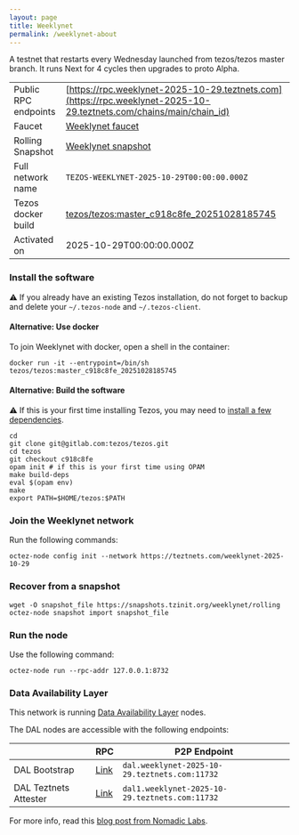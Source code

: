 ```yaml
---
layout: page
title: Weeklynet
permalink: /weeklynet-about
---
```


A testnet that restarts every Wednesday launched from tezos/tezos master branch. It runs Next for 4 cycles then upgrades to proto Alpha.

| | |
|-------|---------------------|
| Public RPC endpoints | [https://rpc.weeklynet-2025-10-29.teztnets.com](https://rpc.weeklynet-2025-10-29.teztnets.com/chains/main/chain_id)<br/> |
| Faucet | [Weeklynet faucet](https://faucet.weeklynet-2025-10-29.teztnets.com) |
| Rolling Snapshot | [Weeklynet snapshot](https://snapshots.tzinit.org/weeklynet/rolling) |
| Full network name | `TEZOS-WEEKLYNET-2025-10-29T00:00:00.000Z` |
| Tezos docker build | [tezos/tezos:master_c918c8fe_20251028185745](https://hub.docker.com/r/tezos/tezos/tags?page=1&ordering=last_updated&name=master_c918c8fe_20251028185745) |
| Activated on | 2025-10-29T00:00:00.000Z |





### Install the software

⚠️  If you already have an existing Tezos installation, do not forget to backup and delete your `~/.tezos-node` and `~/.tezos-client`.



#### Alternative: Use docker

To join Weeklynet with docker, open a shell in the container:

```
docker run -it --entrypoint=/bin/sh tezos/tezos:master_c918c8fe_20251028185745
```


#### Alternative: Build the software

⚠️  If this is your first time installing Tezos, you may need to [install a few dependencies](https://tezos.gitlab.io/introduction/howtoget.html#setting-up-the-development-environment-from-scratch).

```
cd
git clone git@gitlab.com:tezos/tezos.git
cd tezos
git checkout c918c8fe
opam init # if this is your first time using OPAM
make build-deps
eval $(opam env)
make
export PATH=$HOME/tezos:$PATH
```

### Join the Weeklynet network

Run the following commands:

```
octez-node config init --network https://teztnets.com/weeklynet-2025-10-29

```


### Recover from a snapshot

```
wget -O snapshot_file https://snapshots.tzinit.org/weeklynet/rolling
octez-node snapshot import snapshot_file
```


### Run the node

Use the following command:

```
octez-node run --rpc-addr 127.0.0.1:8732
```




### Data Availability Layer

This network is running [Data Availability Layer](https://tezos.gitlab.io/shell/dal.html) nodes.


The DAL nodes are accessible with the following endpoints:

| | RPC | P2P Endpoint |
|------------|---------|--------------|
| DAL Bootstrap | [Link](https://dal-bootstrap-rpc.weeklynet-2025-10-29.teztnets.com/p2p/gossipsub/scores) | `dal.weeklynet-2025-10-29.teztnets.com:11732` |
| DAL Teztnets Attester | [Link](https://dal-attester-rpc.weeklynet-2025-10-29.teztnets.com/p2p/gossipsub/scores) | `dal1.weeklynet-2025-10-29.teztnets.com:11732` |


For more info, read this [blog post from Nomadic Labs](https://research-development.nomadic-labs.com/data-availability-layer-tezos.html).



